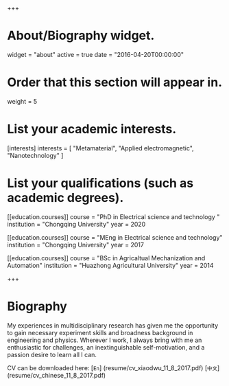 +++
# About/Biography widget.
widget = "about"
active = true
date = "2016-04-20T00:00:00"

# Order that this section will appear in.
weight = 5

# List your academic interests.
[interests]
  interests = [
    "Metamaterial",
    "Applied electromagnetic",
    "Nanotechnology"
  ]

# List your qualifications (such as academic degrees).
[[education.courses]]
  course = "PhD in Electrical science and technology "
  institution = "Chongqing University"
  year = 2020

[[education.courses]]
  course = "MEng in Electrical science and technology"
  institution = "Chongqing University"
  year = 2017

[[education.courses]]
  course = "BSc in Agricaltual Mechanization and Automation"
  institution = "Huazhong Agricultural University"
  year = 2014
 
+++

# Biography

My experiences in multidisciplinary research has given me the opportunity to gain necessary experiment skills and broadness background in engineering and physics.
Wherever I work, I always bring with me an enthusiastic for challenges, an inextinguishable self-motivation, and a passion desire to learn all I can.

CV can be downloaded here: [``En``] (resume/cv_xiaodwu_11_8_2017.pdf)
 [``中文``] (resume/cv_chinese_11_8_2017.pdf)